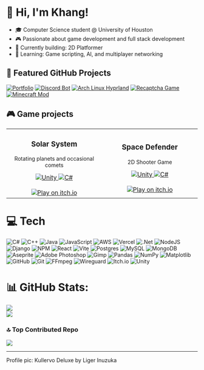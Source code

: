 # 👋 Hi, I'm Khang!
- 🎓 Computer Science student @ University of Houston
- 🎮 Passionate about game development and full stack development
- 🔭 Currently building: 2D Platformer
- 🌱 Learning: Game scripting, AI, and multiplayer networking

## 🔨 Featured GitHub Projects
[![Portfolio](https://github-readme-stats.vercel.app/api/pin/?username=khangchung15&repo=portfolio&theme=dark&show_description=true)](https://github.com/khangchung15/portfolio)
[![Discord Bot](https://github-readme-stats.vercel.app/api/pin/?username=khangchung15&repo=discord-bot&theme=dark&show_description=true)](https://github.com/khangchung15/discord-bot)
[![Arch Linux Hyprland](https://github-readme-stats.vercel.app/api/pin/?username=khangchung15&repo=ArchHyprland-dotfile&theme=dark&show_description=true)](https://github.com/khangchung15/ArchHyprland-dotfile)
[![Recaptcha Game](https://github-readme-stats.vercel.app/api/pin/?username=khangchung15&repo=recaptcha-game&theme=dark&show_description=true)](https://github.com/khangchung15/recaptcha-game)
[![Minecraft Mod](https://github-readme-stats.vercel.app/api/pin/?username=khangchung15&repo=minecraftmod&theme=dark&show_description=true)](https://github.com/khangchung15/minecraftmod)

## 🎮 Game projects
<table>
  <tr>
    <td width="50%">
      <h3 align="center"><b>Solar System</b></h3>
      <p align="center" style="font-size: 14px;">Rotating planets and occasional comets</p>
      <div align="center">
        <a href="https://airplanecompany.itch.io/solar-system">
          <img src="https://img.shields.io/badge/-Unity-black?logo=unity" alt="Unity"/>
          <img src="https://img.shields.io/badge/-C%23-239120?logo=c-sharp&logoColor=white" alt="C#"/>
          <br/> </br>
          <img src="https://img.shields.io/badge/PLAY_ON_ITCH.IO-%23FF0B34.svg?style=for-the-badge&logo=Itch.io&logoColor=white" alt="Play on itch.io"/>
        </a>
      </div>
    </td>
    <td width="50%">
      <h3 align="center"><b>Space Defender</b></h3>
      <p align="center" style="font-size: 14px;">2D Shooter Game</p>
      <div align="center">
        <a href="https://airplanecompany.itch.io/space-defender">
          <img src="https://img.shields.io/badge/-Unity-black?logo=unity" alt="Unity"/>
          <img src="https://img.shields.io/badge/-C%23-239120?logo=c-sharp&logoColor=white" alt="C#"/>
          <br/> </br>
          <img src="https://img.shields.io/badge/PLAY_ON_ITCH.IO-%23FF0B34.svg?style=for-the-badge&logo=Itch.io&logoColor=white" alt="Play on itch.io"/>
        </a>
      </div>
    </td>
  </tr>
</table>


# 💻 Tech
![C#](https://img.shields.io/badge/c%23-%23239120.svg?style=for-the-badge&logo=csharp&logoColor=white) ![C++](https://img.shields.io/badge/c++-%2300599C.svg?style=for-the-badge&logo=c%2B%2B&logoColor=white) ![Java](https://img.shields.io/badge/java-%23ED8B00.svg?style=for-the-badge&logo=openjdk&logoColor=white) ![JavaScript](https://img.shields.io/badge/javascript-%23323330.svg?style=for-the-badge&logo=javascript&logoColor=%23F7DF1E) ![AWS](https://img.shields.io/badge/AWS-%23FF9900.svg?style=for-the-badge&logo=amazon-aws&logoColor=white) ![Vercel](https://img.shields.io/badge/vercel-%23000000.svg?style=for-the-badge&logo=vercel&logoColor=white) ![.Net](https://img.shields.io/badge/.NET-5C2D91?style=for-the-badge&logo=.net&logoColor=white) ![NodeJS](https://img.shields.io/badge/node.js-6DA55F?style=for-the-badge&logo=node.js&logoColor=white) ![Django](https://img.shields.io/badge/django-%23092E20.svg?style=for-the-badge&logo=django&logoColor=white) ![NPM](https://img.shields.io/badge/NPM-%23CB3837.svg?style=for-the-badge&logo=npm&logoColor=white) ![React](https://img.shields.io/badge/react-%2320232a.svg?style=for-the-badge&logo=react&logoColor=%2361DAFB) ![Vite](https://img.shields.io/badge/vite-%23646CFF.svg?style=for-the-badge&logo=vite&logoColor=white) ![Postgres](https://img.shields.io/badge/postgres-%23316192.svg?style=for-the-badge&logo=postgresql&logoColor=white) ![MySQL](https://img.shields.io/badge/mysql-4479A1.svg?style=for-the-badge&logo=mysql&logoColor=white) ![MongoDB](https://img.shields.io/badge/MongoDB-%234ea94b.svg?style=for-the-badge&logo=mongodb&logoColor=white) ![Aseprite](https://img.shields.io/badge/Aseprite-FFFFFF?style=for-the-badge&logo=Aseprite&logoColor=#7D929E) ![Adobe Photoshop](https://img.shields.io/badge/adobe%20photoshop-%2331A8FF.svg?style=for-the-badge&logo=adobe%20photoshop&logoColor=white) ![Gimp](https://img.shields.io/badge/Gimp-657D8B?style=for-the-badge&logo=gimp&logoColor=FFFFFF) ![Pandas](https://img.shields.io/badge/pandas-%23150458.svg?style=for-the-badge&logo=pandas&logoColor=white) ![NumPy](https://img.shields.io/badge/numpy-%23013243.svg?style=for-the-badge&logo=numpy&logoColor=white) ![Matplotlib](https://img.shields.io/badge/Matplotlib-%23ffffff.svg?style=for-the-badge&logo=Matplotlib&logoColor=black) ![GitHub](https://img.shields.io/badge/github-%23121011.svg?style=for-the-badge&logo=github&logoColor=white) ![Git](https://img.shields.io/badge/git-%23F05033.svg?style=for-the-badge&logo=git&logoColor=white) ![FFmpeg](https://shields.io/badge/FFmpeg-%23171717.svg?logo=ffmpeg&style=for-the-badge&labelColor=171717&logoColor=5cb85c) ![Wireguard](https://img.shields.io/badge/wireguard-%2388171A.svg?style=for-the-badge&logo=wireguard&logoColor=white) ![Itch.io](https://img.shields.io/badge/Itch-%23FF0B34.svg?style=for-the-badge&logo=Itch.io&logoColor=white) ![Unity](https://img.shields.io/badge/unity-%23000000.svg?style=for-the-badge&logo=unity&logoColor=white)

# 📊 GitHub Stats:
![](https://nirzak-streak-stats.vercel.app/?user=khangchung15&theme=dark&hide_border=false)</br>
![](https://github-readme-stats.vercel.app/api/top-langs/?username=khangchung15&theme=dark&hide_border=false&include_all_commits=true&count_private=false&layout=compact)

### 🔝 Top Contributed Repo
![](https://github-contributor-stats.vercel.app/api?username=khangchung15&limit=5&theme=dark&combine_all_yearly_contributions=true)

---
Profile pic: Kullervo Deluxe by Liger Inuzuka

